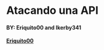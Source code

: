 # Atacando una API

#### BY: Eriquito00 and Ikerby341
**[Eriquito00](https://github.com/Eriquito00)**
